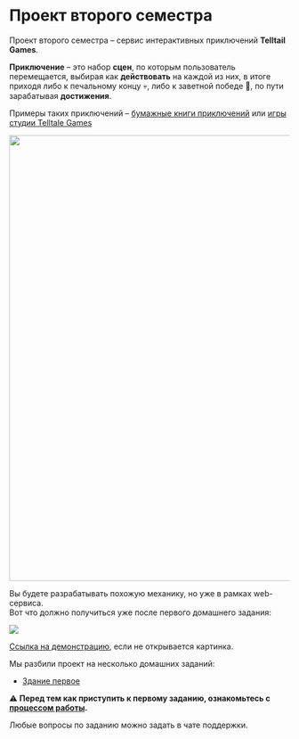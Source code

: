 # Проект второго семестра

Проект второго семестра – сервис интерактивных приключений **Telltail Games**.

**Приключение** – это набор **сцен**, по которым пользователь перемещается, выбирая как **действовать** на каждой из них, в итоге приходя либо к печальному концу :skull:, либо к заветной победе :tada:, по пути зарабатывая **достижения**.

Примеры таких приключений – [бумажные книги приключений](https://ru.wikipedia.org/wiki/Choose_Your_Own_Adventure) или [игры студии Telltale Games](https://telltale.com/series/)

<img src="https://yastatic.net/s3/locdoc/daas-static/telltail/demo.png" width=800>

Вы будете разрабатывать похожую механику, но уже в рамках web-сервиса.   
Вот что должно получиться уже после первого домашнего задания:

<img src="https://yastatic.net/s3/locdoc/daas-static/telltail/demo7.gif">

[Ссылка на демонстрацию](https://yastatic.net/s3/locdoc/daas-static/telltail/demo.gif), если не открывается картинка.

Мы разбили проект на несколько домашних заданий:

- [Здание первое](task/part-one.md)

:warning: **Перед тем как приступить к первому заданию, ознакомьтесь с [процессом работы](task/workflow.md).**

Любые вопросы по заданию можно задать в чате поддержки.
